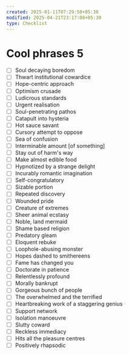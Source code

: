 ```yaml
---
created: 2025-01-11T07:29:50+05:30
modified: 2025-04-21T23:17:08+05:30
type: Checklist
---
```


# Cool phrases 5

- [ ] Soul decaying boredom
- [ ] Thwart institutional cowardice
- [ ] Hope-centric approach
- [ ] Optimism crusade
- [ ] Ludicrous standards
- [ ] Urgent realisation
- [ ] Soul-penetrating pathos
- [ ] Catapult into hysteria
- [ ] Hot sauce savant
- [ ] Cursory attempt to oppose
- [ ] Sea of confusion 
- [ ] Interminable amount [of something]
- [ ] Stay out of harm's way
- [ ] Make almost edible food
- [ ] Hypnotized by a strange delight
- [ ] Incurably romantic imagination
- [ ] Self-congratulatory
- [ ] Sizable portion 
- [ ] Repeated discovery
- [ ] Wounded pride
- [ ] Creature of extremes
- [ ] Sheer animal ecstasy
- [ ] Noble, land mermaid
- [ ] Shame based religion 
- [ ] Predatory gleam
- [ ] Eloquent rebuke
- [ ] Loophole-abusing monster
- [ ] Hopes dashed to smithereens
- [ ] Fame has changed you
- [ ] Doctorate in patience
- [ ] Relentlessly profound 
- [ ] Morally bankrupt
- [ ] Gorgeous bunch of people 
- [ ] The overwhelmed and the terrified
- [ ] Heartbreaking work of a staggering genius
- [ ] Support network
- [ ] Isolation manoeuvre
- [ ] Slutty coward
- [ ] Reckless immediacy
- [ ] Hits all the pleasure centres
- [ ] Positively rhapsodic
